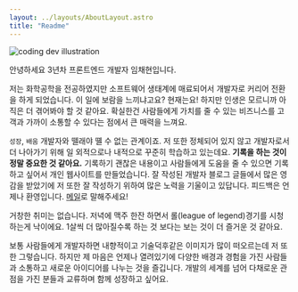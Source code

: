 ```yaml
---
layout: ../layouts/AboutLayout.astro
title: "Readme"
---
```


<div>
  <img src="/assets/dev.svg" class="sm:w-1/2 mx-auto" alt="coding dev illustration">
</div>

안녕하세요 3년차 프론트엔드 개발자 임채현입니다.

저는 화학공학을 전공하였지만 소프트웨어 생태계에 매료되어서 개발자로 커리어 전환을 하게 되었습니다. 이 일에 보람을 느끼냐고요? 현재는요! 하지만 인생은 모르니까 아직은 더 겪어봐야 할 것 같아요. 확실한건 사람들에게 가치를 줄 수 있는 비즈니스를 고객과 가까이 소통할 수 있다는 점에서 큰 매력을 느껴요.

`성장`, `배움` 개발자와 뗄래야 뗼 수 없는 관계이죠. 저 또한 정체되어 있지 않고 개발자로서 더 나아가기 위해 일 외적으로나 내적으로 꾸준히 학습하고 있는데요. **기록을 하는 것이 정말 중요한 것 같아요.** 기록하기 괜찮은 내용이고 사람들에게 도움을 줄 수 있으면 기록하고 싶어서 개인 웹사이트를 만들었습니다. 잘 작성된 개발자 블로그 글들에서 많은 영감을 받았기에 저 또한 잘 작성하기 위하여 많은 노력을 기울이고 있답니다. 피드백은 언제나 환영입니다. [메일](mailto:klqwrx7004@gmail.com)로 말해주세요!

거창한 취미는 없습니다. 저녁에 맥주 한잔 하면서 롤(league of legend)경기를 시청하는게 낙이에요. 1살씩 더 많아질수록 하는 것 보다는 보는 것이 더 즐거운 것 같아요.

보통 사람들에게 개발자하면 내향적이고 기술덕후같은 이미지가 많이 떠오르는데 저 또한 그렇습니다. 하지만 제 마음은 언제나 열려있기에 다양한 배경과 경험을 가진 사람들과 소통하고 새로운 아이디어를 나누는 것을 즐깁니다. 개발의 세계를 넘어 다채로운 관점을 가진 분들과 교류하며 함께 성장하고 싶어요.
